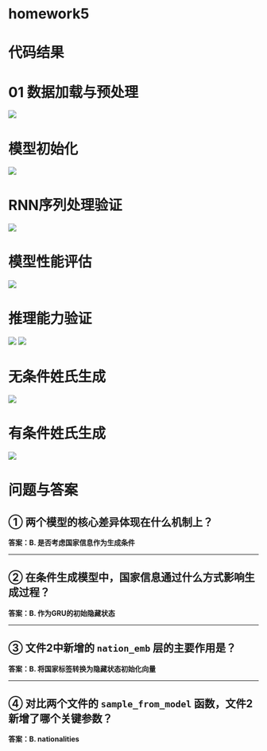 # homework5
# 代码结果
# 01 数据加载与预处理
<img src="![66b20fc0cf68d0f28fa0dc2d23cb01f](https://github.com/user-attachments/assets/51618749-d127-4075-94bc-78c66de8ca72)
" />

# 模型初始化
<img src="![52c1ab7edee20d130d4330c44af4e0b](https://github.com/user-attachments/assets/c898cca9-7a89-4a12-b178-ec0b985746d2)
" />

# RNN序列处理验证
<img src="![028b3fae83afac1772b61227e135492](https://github.com/user-attachments/assets/31c23944-f33f-445f-842c-8267800b3cf6)
" />

# 模型性能评估
<img src="![30b21716cf8f3081fcbc44c49f76921](https://github.com/user-attachments/assets/f88540dc-bc9c-4e0b-988c-6b87bd9eae16)
" />

# 推理能力验证
<img src="![bae293907e615def0ca637673b4c6a4](https://github.com/user-attachments/assets/69e32c4e-a73b-42db-b08b-b9e992bc959a)
" />
<img src="![579c0d80dcbc82e982125f7bc3a9d73](https://github.com/user-attachments/assets/557d5bf3-82ce-4307-bc26-ddda9eaa39da)
" />

# 无条件姓氏生成
<img src="![23bd66b173d30a0af366082c89bb89c](https://github.com/user-attachments/assets/37c3ca82-ba7e-4cf9-9db5-b673dd238a9f)
" />

# 有条件姓氏生成
<img src="![4c59181b2d845c2fa6f66aaa122fc88](https://github.com/user-attachments/assets/8c1ce412-ae3f-42cc-9bf1-3ba7080d4bdc)
" />


# 问题与答案

## ① 两个模型的核心差异体现在什么机制上？
**答案：B. 是否考虑国家信息作为生成条件**

---

## ② 在条件生成模型中，国家信息通过什么方式影响生成过程？
**答案：B. 作为GRU的初始隐藏状态**

---

## ③ 文件2中新增的 `nation_emb` 层的主要作用是？
**答案：B. 将国家标签转换为隐藏状态初始化向量**


---

## ④ 对比两个文件的 `sample_from_model` 函数，文件2新增了哪个关键参数？
**答案：B. nationalities**
